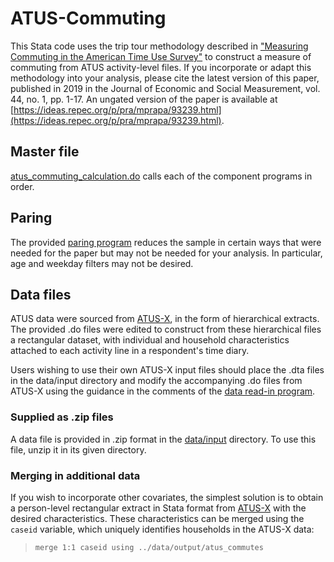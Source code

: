 # ATUS-Commuting
This Stata code uses the trip tour methodology described in ["Measuring Commuting in the American Time Use Survey"](https://doi.org/10.3233/JEM-180459) to construct a measure of commuting from ATUS activity-level files.  If you incorporate or adapt this methodology into your analysis, please cite the latest version of this paper, published in 2019 in the  Journal of Economic and Social Measurement, vol. 44, no. 1, pp. 1-17.  An ungated version of the paper is available at [https://ideas.repec.org/p/pra/mprapa/93239.html](https://ideas.repec.org/p/pra/mprapa/93239.html).

## Master file
[atus_commuting_calculation.do](src/atus_commuting_calculation.do) calls each of the component programs in order.  

## Paring
The provided [paring program](src/ATUSX_paring.do) reduces the sample in certain ways that were needed for the paper but may not be needed for your analysis.  In particular, age and weekday filters may not be desired.

## Data files
ATUS data were sourced from [ATUS-X](https://www.atusdata.org/atus/), in the form of hierarchical extracts.  The provided .do files were edited to construct from these hierarchical files a rectangular dataset, with individual and household characteristics attached to each activity line in a respondent's time diary.

Users wishing to use their own ATUS-X input files should place the .dta files in the data/input directory and modify the accompanying .do files from ATUS-X using the guidance in the comments of the [data read-in program](src/read_ATUSX.do).

### Supplied as .zip files
A data file is provided in .zip format in the [data/input](data/input) directory.  To use this file, unzip it in its given directory.

### Merging in additional data
If you wish to incorporate other covariates, the simplest solution is to obtain a person-level rectangular extract in Stata format from [ATUS-X](https://www.atusdata.org/atus/) with the desired characteristics.  These characteristics can be merged using the `caseid` variable, which uniquely identifies households in the ATUS-X data:

>`merge 1:1 caseid using ../data/output/atus_commutes`
